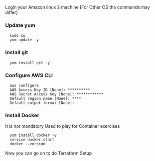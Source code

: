 
Login your Amazon linux 2 machine [For Other OS the commands may differ]

### Update yum 

      sudo su 
      yum update -y 

### Install git 

      yum install git -y

### Configure AWS CLI 

      aws configure
      AWS Access Key ID [None]: **********
      AWS Secret Access Key [None]: ************
      Default region name [None]: ****
      Default output format [None]:


### Install Docker 

It is not mandatory
Used to play for Container exercises

      yum install docker -y
      service docker start
      docker --version


Now you can go on to do Terraform Setup
